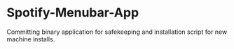 # Spotify-Menubar-App

Committing binary application for safekeeping and installation script for new machine installs.
